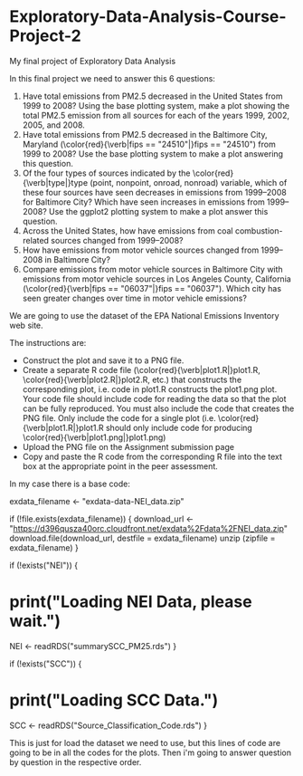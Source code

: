 # Exploratory-Data-Analysis-Course-Project-2
My final project of Exploratory Data Analysis

In this final project we need to answer this 6 questions:

1. Have total emissions from PM2.5 decreased in the United States from 1999 to 2008? Using the base plotting system, make a plot showing the total PM2.5 emission from all          sources for each of the years 1999, 2002, 2005, and 2008.
2. Have total emissions from PM2.5 decreased in the Baltimore City, Maryland (\color{red}{\verb|fips == "24510"|}fips == "24510") from 1999 to 2008? Use the base plotting          system to make a plot answering this question.
3. Of the four types of sources indicated by the \color{red}{\verb|type|}type (point, nonpoint, onroad, nonroad) variable, which of these four sources have seen decreases in      emissions from 1999–2008 for Baltimore City? Which have seen increases in emissions from 1999–2008? Use the ggplot2 plotting system to make a plot answer this question.
4. Across the United States, how have emissions from coal combustion-related sources changed from 1999–2008?
5. How have emissions from motor vehicle sources changed from 1999–2008 in Baltimore City?
6. Compare emissions from motor vehicle sources in Baltimore City with emissions from motor vehicle sources in Los Angeles County, California (\color{red}{\verb|fips ==            "06037"|}fips == "06037"). Which city has seen greater changes over time in motor vehicle emissions?

We are going to use the dataset of the EPA National Emissions Inventory web site.

The instructions are:

- Construct the plot and save it to a PNG file.
- Create a separate R code file (\color{red}{\verb|plot1.R|}plot1.R, \color{red}{\verb|plot2.R|}plot2.R, etc.) that constructs the corresponding plot, i.e. code in plot1.R       constructs the plot1.png plot. Your code file should include code for reading the data so that the plot can be fully reproduced. You must also include the code that creates      the PNG file. Only include the code for a single plot (i.e. \color{red}{\verb|plot1.R|}plot1.R should only include code for producing \color{red}{\verb|plot1.png|}plot1.png)
- Upload the PNG file on the Assignment submission page
- Copy and paste the R code from the corresponding R file into the text box at the appropriate point in the peer assessment.

In my case there is a base code:

exdata_filename <- "exdata-data-NEI_data.zip"

if (!file.exists(exdata_filename)) {
  download_url <- "https://d396qusza40orc.cloudfront.net/exdata%2Fdata%2FNEI_data.zip"
  download.file(download_url, destfile = exdata_filename)
  unzip (zipfile = exdata_filename)
}

if (!exists("NEI")) {
  # print("Loading NEI Data, please wait.")
  NEI <- readRDS("summarySCC_PM25.rds") 
}

if (!exists("SCC")) {
  # print("Loading SCC Data.")
  SCC <- readRDS("Source_Classification_Code.rds")
}

This is just for load the dataset we need to use, but this lines of code are going to be in all the codes for the plots.
Then i'm going to answer question by question in the respective order.
